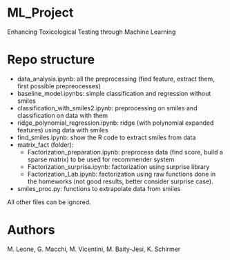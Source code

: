 # ML_Project
Enhancing Toxicological Testing through Machine Learning

# Repo structure
- data_analysis.ipynb: all the preprocessing (find feature, extract them, first possible prepreocesses)
- baseline_model.ipynbs: simple classification and regression without smiles
- classification_with_smiles2.ipynb: preprocessing on smiles and classification on data with them
- ridge_polynomial_regression.ipynb: ridge (with polynomial expanded features) using data with smiles
- find_smiles.ipynb: show the R code to extract smiles from data
- matrix_fact (folder):
  - Factorization_preparation.ipynb: preprocess data (find score, build a sparse matrix) to be used for recommender system
  - Factorization_surprise.ipynb: factorization using surprise library
  - Factorization_Lab.ipynb: factorization using raw functions done in the homeworks (not good results, better consider surprise case).
- smiles_proc.py: functions to extrapolate data from smiles

All other files can be ignored.

# Authors
M. Leone, G. Macchi, M. Vicentini, M. Baity-Jesi, K. Schirmer

